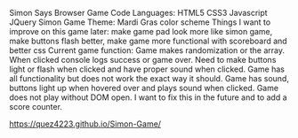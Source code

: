 Simon Says Browser Game
Code Languages:
HTML5
CSS3
Javascript
JQuery
Simon Game Theme:
Mardi Gras color scheme 
Things I want to improve on this game later: make game pad look more like simon game, make buttons flash better, make game more functional with scoreboard and better css 
Current game function: Game makes randomization or the array. When clicked console logs success or game over. Need to make buttons light or flash when clicked and have proper sound when clicked. 
Game has all functionality but does not work the exact way it should. Game has sound, buttons light up when hovered over and plays sound when clicked. Game does not play without DOM open. I want to fix this in the future and to add a score counter.

https://quez4223.github.io/Simon-Game/
